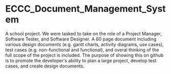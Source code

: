 # ECCC_Document_Management_System
A school project. We were tasked to take on the role of a Project Manager, Software Tester, and Software Designer. A 60 page document including various design documents (e.g. gantt charts, activity diagrams, use cases), test cases (e.g. non-functional and functional), and overal thinking of the full scope of the project is included. The purpose of showing this on github is to promote the developer's ability to plan a large project, develop test cases, and create design documents. 

